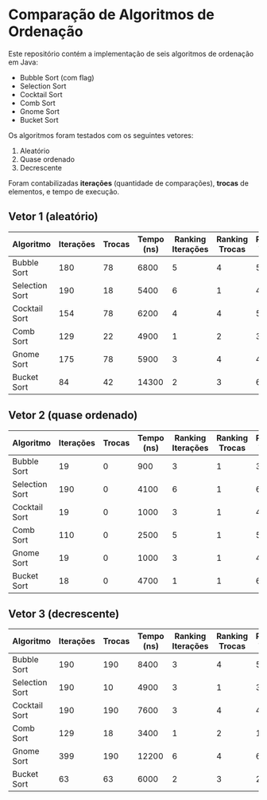 # Comparação de Algoritmos de Ordenação

Este repositório contém a implementação de seis algoritmos de ordenação em Java:
- Bubble Sort (com flag)
- Selection Sort
- Cocktail Sort
- Comb Sort
- Gnome Sort
- Bucket Sort

Os algoritmos foram testados com os seguintes vetores:
1. Aleatório
2. Quase ordenado
3. Decrescente

Foram contabilizadas **iterações** (quantidade de comparações), **trocas** de elementos, e tempo de execução.

## Vetor 1 (aleatório)

| Algoritmo      | Iterações | Trocas | Tempo (ns) | Ranking Iterações | Ranking Trocas | Ranking Tempo |
| -------------- | --------- | ------ | ---------- | ----------------- | -------------- | ------------- |
| Bubble Sort    | 180       | 78     | 6800       | 5                 | 4              | 5             |
| Selection Sort | 190       | 18     | 5400       | 6                 | 1              | 4             |
| Cocktail Sort  | 154       | 78     | 6200       | 4                 | 4              | 5             |
| Comb Sort      | 129       | 22     | 4900       | 1                 | 2              | 3             |
| Gnome Sort     | 175       | 78     | 5900       | 3                 | 4              | 4             |
| Bucket Sort    | 84        | 42     | 14300      | 2                 | 3              | 6             |

## Vetor 2 (quase ordenado)

| Algoritmo      | Iterações | Trocas | Tempo (ns) | Ranking Iterações | Ranking Trocas | Ranking Tempo |
| -------------- | --------- | ------ | ---------- | ----------------- | -------------- | ------------- |
| Bubble Sort    | 19        | 0      | 900        | 3                 | 1              | 3             |
| Selection Sort | 190       | 0      | 4100       | 6                 | 1              | 6             |
| Cocktail Sort  | 19        | 0      | 1000       | 3                 | 1              | 4             |
| Comb Sort      | 110       | 0      | 2500       | 5                 | 1              | 5             |
| Gnome Sort     | 19        | 0      | 1000       | 3                 | 1              | 4             |
| Bucket Sort    | 18        | 0      | 4700       | 1                 | 1              | 6             |

## Vetor 3 (decrescente)

| Algoritmo      | Iterações | Trocas | Tempo (ns) | Ranking Iterações | Ranking Trocas | Ranking Tempo |
| -------------- | --------- | ------ | ---------- | ----------------- | -------------- | ------------- |
| Bubble Sort    | 190       | 190    | 8400       | 3                 | 4              | 5             |
| Selection Sort | 190       | 10     | 4900       | 3                 | 1              | 3             |
| Cocktail Sort  | 190       | 190    | 7600       | 3                 | 4              | 4             |
| Comb Sort      | 129       | 18     | 3400       | 1                 | 2              | 1             |
| Gnome Sort     | 399       | 190    | 12200      | 6                 | 4              | 6             |
| Bucket Sort    | 63        | 63     | 6000       | 2                 | 3              | 2             |
